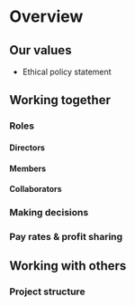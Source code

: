 # Overview

## Our values

- Ethical policy statement


## Working together

### Roles

#### Directors

#### Members

#### Collaborators

### Making decisions

### Pay rates & profit sharing

## Working with others

### Project structure
